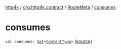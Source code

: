 [http4k](../../index.md) / [org.http4k.contract](../index.md) / [RouteMeta](index.md) / [consumes](./consumes.md)

# consumes

`val consumes: `[`Set`](https://kotlinlang.org/api/latest/jvm/stdlib/kotlin.collections/-set/index.html)`<`[`ContentType`](../../org.http4k.core/-content-type/index.md)`>` [(source)](https://github.com/http4k/http4k/blob/master/http4k-contract/src/main/kotlin/org/http4k/contract/routeMeta.kt#L110)